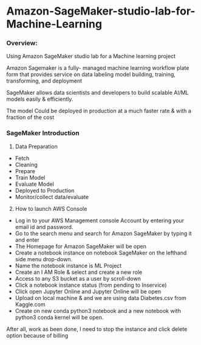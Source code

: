 # Amazon-SageMaker-studio-lab-for-Machine-Learning

### Overview: 
Using Amazon SageMaker studio lab for a Machine learning project

Amazon Sagemaker is a fully- managed machine learning workflow plate form that provides service on data labeling model building, training, transforming, and deployment

SageMaker allows data scientists and developers to build scalable AI/ML models easily & efficiently.

The model Could be deployed in production at a much faster rate & with a fraction of the cost

### SageMaker Introduction

1.	Data Preparation
-	Fetch 
-	Cleaning
-	Prepare
-	Train Model
-	Evaluate Model
-	Deployed to Production
-	Monitor/collect data/evaluate

2. How to launch AWS Console
-  Log in to your AWS Management console Account by entering your email id and   password.
-  Go to the search menu and search for Amazon SageMaker by typing it and enter
-  The Homepage for Amazon SageMaker will be open 
-  Create a notebook instance  on notebook SageMaker on the lefthand side menu drop-down.
-  Name the notebook instance is ML Project
-  Create an I AM Role & select and create a new role
-  Access to any S3 bucket as a user by scroll-down 
-  Click a notebook instance  status (from pending to Inservice)
-  Click open Jupyter Online and Jupyter Online will be open
-  Upload on local machine & and we are using data Diabetes.csv from Kaggle.com
-  Create on new  conda python3 notebook and a new notebook with python3 conda kernel will be open.


After all, work as been done, I need to stop the instance and click delete option because of billing 

